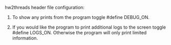 hw2threads header file configuration:

1. To show any prints from the program toggle #define DEBUG_ON.

2. If you would like the program to print additional logs to the screen toggle #define LOGS_ON. Otherwise the program will only print limited information.
